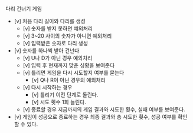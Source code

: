 다리 건너기 게임

- [v] 처음 다리 길이와 다리를 생성  
    - [v] 숫자를 받지 못하면 예외처리  
    - [v] 3~20 사이의 숫자가 아니면 예외처리
    - [v] 입력받은 숫자로 다리 생성 
- [v] 숫자를 하나씩 받아 건넌다  
    - [v] U나 D가 아닌 경우 예외처리  
    - [v] 입력 후 현재까지 맞춘 싱황을 보여준다  
    - [v] 틀리면 게임을 다시 시도할지 여부를 묻는다  
      - [v] Q나 R이 아닌 경우의 예외처리
    - [v] 다시 시작하는 경우
      - [v] 틀리기 이전 단계로 돌린다.
      - [v] 시도 횟수 1회 늘린다.
    - [v] 종료할 경우 지금까지의 게임 결과와 시도한 횟수, 실패 여부를 보여준다.  
- [v] 게임이 성공으로 종료하는 경우 최종 결과와 총 시도한 횟수, 성공 여부를 확인할 수 있다.